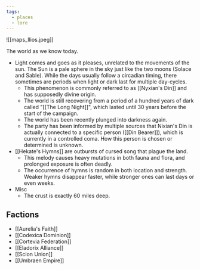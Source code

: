 ```yaml
---
tags:
  - places
  - lore
---
```

![[maps_Ilios.jpeg]]

The world as we know today. 

* Light comes and goes as it pleases, unrelated to the movements of the sun. The Sun is a pale sphere in the sky just like the two moons (Solace and Sable). While the days usually follow a circadian timing, there sometimes are periods when light or dark last for multiple day-cycles. 
	* This phenomenon is commonly referred to as [[Nyxian's Din]] and has supposedly divine origin.
	* The world is still recovering from a period of a hundred years of dark called "[[The Long Night]]", which lasted until 30 years before the start of the campaign.
	* The world has been recently plunged into darkness again.
	* The party has been informed by multiple sources that Nixian's Din is actually connected to a specific person ([[Din Bearer]]), which is currently in a controlled coma. How this person is chosen or determined is unknown. 
* [[Hekate's Hymns]] are outbursts of cursed song that plague the land. 
	* This melody causes heavy mutations in both fauna and flora, and prolonged exposure is often deadly. 
	* The occurrence of hymns is random in both location and strength. Weaker hymns disappear faster, while stronger ones can last days or even weeks.
* Misc 
	* The crust is exactly 60 miles deep.


## Factions

* [[Aurelia's Faith]]
* [[Codexica Dominion]]
* [[Cortevia Federation]]
* [[Eladorix Alliance]]
* [[Scion Union]]
* [[Umbraen Empire]]
